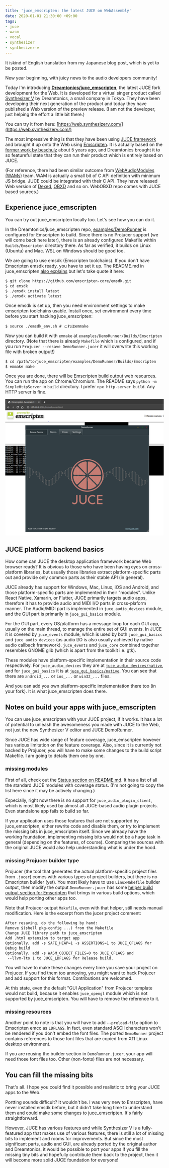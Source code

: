```yaml
---
title: 'juce_emscripten: the latest JUCE on WebAssembly'
date: 2020-01-01 21:30:00 +09:00
tags:
- juce
- wasm
- vocal
- synthesizer
- synthesizer-v
---
```


It iskind of English translation from my Japanese blog post, which is yet to be posted.

New year beginning, with juicy news to the audio developers community!

Today I'm introducing [**Dreamtonics/juce_emscripten**](https://github.com/Dreamtonics/juce_emscripten/), the latest JUCE fork development for the Web. It is developed for a virtual singer product called [Synthesizer V](synthesizerv.com/) by Dreamtonics, a small company in Tokyo. They have been developing their next generation of the product and today they have published a Web version of the preview release. (I am not the developer, just helping the effort a little bit there.)

You can try it from here: [https://web.synthesizerv.com/](https://web.synthesizerv.com/)

The most impressive thing is that they have been using [JUCE framework](juce.com/) and brought it up onto the Web using [Emscripten](https://emscripten.org/). It is actually based on the [former work by beschulz](https://github.com/beschulz/juce_emscripten) about 5 years ago, and Dreamtonics brought it to so featureful state that they can run their product which is entirely based on JUCE.

(For reference, there had been similar outcome from [WebAudioModules (WAMs)](https://www.webaudiomodules.org/) team. WAM is actually a small bit of C API definition with minimum JS bridge. JUCE could be integrated with their C API. They have released Web version of [Dexed](https://webaudiomodules.org/demos/wasm/dexed.html), [OBXD](https://github.com/jariseon/webOBXD) and so on. WebOBXD repo comes with JUCE based sources.)

## Experience juce_emscripten

You can try out juce_emscripten locally too. Let's see how you can do it.

In the Dreamtonics/juce_emscripten repo, [examples/DemoRunner](https://github.com/Dreamtonics/juce_emscripten/tree/master/examples/DemoRunner) is configured for Emscripten to build. Since there is no Projucer support (we will come back here later), there is an already configured Makefile within `Builds/Emscripten` directory there. As far as verified, it builds on Linux (Ubuntu) and Mac. WSL on Windows should be good too.

We are going to use emsdk (Emscripten toolchains). If you don't have Emscripten emsdk ready, you have to set it up. The README.md in juce_emscripten [also explains](https://github.com/Dreamtonics/juce_emscripten#build-instructions) but let's take quote it here:

```
$ git clone https://github.com/emscripten-core/emsdk.git
$ cd emsdk
$ ./emsdk install latest
$ ./emsdk activate latest
```

Once emsdk is set up, then you need environment settings to make emscripten toolchains usable. Install once, set environment every time before you start hacking juce_emscripten:

```
$ source ./emsdk_env.sh # これはemmake
```

Now you can build it with `emmake` at `examples/DemoRunner/Builds/Emscripten` directory. (Note that there is already `Makefile` which is configured, and if you run `Projucer --resave DemoRunner.jucer` it will overwrite this working file with broken output!)

```
$ cd /path/to/juce_emscripten/examples/DemoRunner/Builds/Emscripten
$ emmake make
```

Once you are done, there will be Emscripten build output web resources. You can run the app on Chrome/Chromium. The README says `python -m SimpleHttpServer` in `build` directory. I prefer `npx http-server build`. Any HTTP server is fine.

![DemoRunner sshot](/images/posts/upload_86387bbf02462e4de265173f8e2b4af0.png)

## JUCE platform backend basics

How come can JUCE the desktop application framework became Web browser ready? It is obvious to those who have been having eyes on cross-platform libraries, but usually those libraries extract platform-specific parts out and provide only common parts as their stable API (in general).

JUCE already has support for Windows, Mac, Linux, iOS and Android, and those platform-specific parts are implemented in their "modules". Unlike React Native, Xamarin, or Flutter, JUCE primarily targets audio apps, therefore it has to provide audio and MIDI I/O parts in cross-plaform manner. The Audio/MIDI part is implemented in `juce_audio_devices` module, and the GUI part is primarily in `juce_gui_basics` module.

For the GUI part, every OS/platform has a message loop for each GUI app, usually on the main thread, to manage the entire set of GUI events. In JUCE it is covered by `juce_events` module, which is used by both `juce_gui_basics` and `juce_audio_devices` (as audio I/O is also usually achieved by native audio callback framework). `juce_events` and `juce_core` combined together resembles GNOME glib (which is apart from the toolkit i.e. gtk).

These modules have platform-specific implementation in their source code respectively. For `juce_audio_devices` they are at [`juce_audio_devices/native`](https://github.com/WeAreROLI/JUCE/tree/master/modules/juce_audio_devices/native), and for `juce_gui_basics` it is at [`juce_gui_basics/native`](https://github.com/WeAreROLI/JUCE/tree/master/modules/juce_gui_basics/native). You can see that there are `android_...` or `ios_...` or `win32_...` files.

And you can add you own platform-specific implementation there too (in your fork). It is what juce_emscripten does there.

## Notes on build your apps with juce_emscripten

You can use juce_emscripten with your JUCE project, if it works. It has a lot of potential to unleash the awesomeness you made with JUCE to the Web, not just the new Synthesizer V editor and JUCE DemoRunner.

Since JUCE has wide range of feature coverage, juce_emscripten however has various limitation on the feature coverage. Also, since it is currently not backed by Projucer, you will have to make some changes to the build script Makefile. I am going to details them one by one.

### missing modules

First of all, check out the [Status section on README.md](https://github.com/Dreamtonics/juce_emscripten/#status). It has a list of all the standard JUCE modules with coverage status. (I'm not going to copy the list here since it may be actively changing.)

Especially, right now there is no support for `juce_audio_plugin_client`, which is most likely used by almost all JUCE-based audio plugin projects. Even standalone app fails to build so far.

If your application uses those features that are not supported by juce_emscripten, either rewrite code and disable them, or try to implement the missing bits in juce_emscripten itself. Since we already have the working foundation, implementing missing bits would not be a huge task in general (depending on the features, of course). Comparing the sources with the original JUCE would also help understanding what is under the hood.

### missing Projucer builder type

Projucer (the tool that generates the actual platform-specific project files from `.jucer`) comes with various types of project builders, but there is no Emscripten builder (yet). You most likely have to use `LinuxMakefile` builder output, then modify the output.`DemoRunner.jucer` has some [helper build output section for Emscripten](https://github.com/Dreamtonics/juce_emscripten/blob/9e209d7d65d15aa8573f1dc8ac564609f0abec3a/examples/DemoRunner/DemoRunner.jucer#L80) that brings in various build options, which would help porting other apps too.

Note that Projucer output `Makefile`, even with that helper, still needs manual modification. Here is the excerpt from the jucer project comment:

```
After resaving, do the following by hand:
Remove $(shell pkg-config ...) from the Makefile
Change JUCE library path to juce_emscripten
Add .html extension to target app
Optionally, add -s SAFE_HEAP=1 -s ASSERTIONS=1 to JUCE_CFLAGS for Debug build
Optionally, add -s WASM_OBJECT_FILES=0 to JUCE_CFLAGS and
 --llvm-lto 1 to JUCE_LDFLAGS for Release build.
```

You will have to make these changes every time you save your project on Projucer. If you find them too annoying, you might want to hack Projucer and add support for this format. Contributions are welcomed.

At this state, even the default "GUI Application" from Projucer template would not build, because it enables `juce_opengl` module which is not supported by juce_emscripten. You will have to remove the reference to it.

### missing resources

Another point to note is that you will have to add `--preload-file` option to Emscripten emcc as `LDFLAGS`. In fact, even standard ASCII characters won't be rendered if you don't embed the font files. The ported `DemoRunner` project contains references to those font files that are copied from X11 Linux desktop environment.

If you are reusing the  builder section in `DemoRunner.jucer`, your app will need those font files too. Other (non-fonts) files are not necessary.


## You can fill the missing bits

That's all. I hope you could find it possible and realistic to bring your JUCE apps to the Web.

Portting sounds difficult? It wouldn't be. I was very new to Emscripten, have never installed emsdk before, but it didn't take long time to understand them and could make some changes to juce_emscripten. It's fairly straightforward.

However, JUCE has various features and while Synthesizer V is a fully-featured app that makes use of various features, there is still a lot of missing bits to implement and rooms for improvements. But since the most significant parts, audio and GUI, are already ported by the original author and Dreamtonics, it would be possible to port your apps if you fill the missing tiny bits and hopefully contribute them back to the project, then it will become more solid JUCE foundation for everyone!
